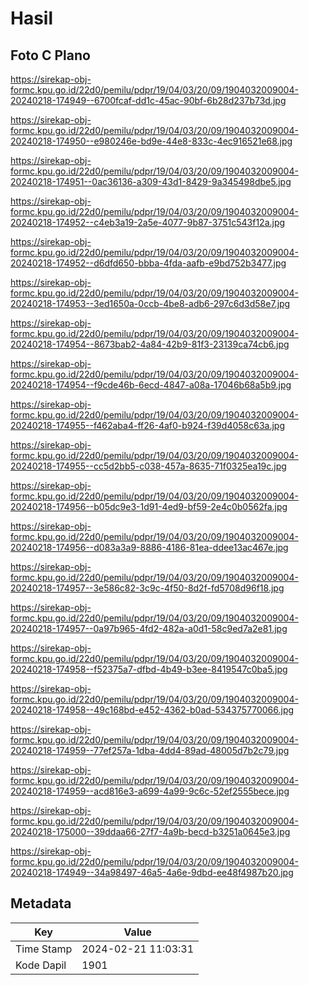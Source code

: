 # Hasil

## Foto C Plano

https://sirekap-obj-formc.kpu.go.id/22d0/pemilu/pdpr/19/04/03/20/09/1904032009004-20240218-174949--6700fcaf-dd1c-45ac-90bf-6b28d237b73d.jpg

https://sirekap-obj-formc.kpu.go.id/22d0/pemilu/pdpr/19/04/03/20/09/1904032009004-20240218-174950--e980246e-bd9e-44e8-833c-4ec916521e68.jpg

https://sirekap-obj-formc.kpu.go.id/22d0/pemilu/pdpr/19/04/03/20/09/1904032009004-20240218-174951--0ac36136-a309-43d1-8429-9a345498dbe5.jpg

https://sirekap-obj-formc.kpu.go.id/22d0/pemilu/pdpr/19/04/03/20/09/1904032009004-20240218-174952--c4eb3a19-2a5e-4077-9b87-3751c543f12a.jpg

https://sirekap-obj-formc.kpu.go.id/22d0/pemilu/pdpr/19/04/03/20/09/1904032009004-20240218-174952--d6dfd650-bbba-4fda-aafb-e9bd752b3477.jpg

https://sirekap-obj-formc.kpu.go.id/22d0/pemilu/pdpr/19/04/03/20/09/1904032009004-20240218-174953--3ed1650a-0ccb-4be8-adb6-297c6d3d58e7.jpg

https://sirekap-obj-formc.kpu.go.id/22d0/pemilu/pdpr/19/04/03/20/09/1904032009004-20240218-174954--8673bab2-4a84-42b9-81f3-23139ca74cb6.jpg

https://sirekap-obj-formc.kpu.go.id/22d0/pemilu/pdpr/19/04/03/20/09/1904032009004-20240218-174954--f9cde46b-6ecd-4847-a08a-17046b68a5b9.jpg

https://sirekap-obj-formc.kpu.go.id/22d0/pemilu/pdpr/19/04/03/20/09/1904032009004-20240218-174955--f462aba4-ff26-4af0-b924-f39d4058c63a.jpg

https://sirekap-obj-formc.kpu.go.id/22d0/pemilu/pdpr/19/04/03/20/09/1904032009004-20240218-174955--cc5d2bb5-c038-457a-8635-71f0325ea19c.jpg

https://sirekap-obj-formc.kpu.go.id/22d0/pemilu/pdpr/19/04/03/20/09/1904032009004-20240218-174956--b05dc9e3-1d91-4ed9-bf59-2e4c0b0562fa.jpg

https://sirekap-obj-formc.kpu.go.id/22d0/pemilu/pdpr/19/04/03/20/09/1904032009004-20240218-174956--d083a3a9-8886-4186-81ea-ddee13ac467e.jpg

https://sirekap-obj-formc.kpu.go.id/22d0/pemilu/pdpr/19/04/03/20/09/1904032009004-20240218-174957--3e586c82-3c9c-4f50-8d2f-fd5708d96f18.jpg

https://sirekap-obj-formc.kpu.go.id/22d0/pemilu/pdpr/19/04/03/20/09/1904032009004-20240218-174957--0a97b965-4fd2-482a-a0d1-58c9ed7a2e81.jpg

https://sirekap-obj-formc.kpu.go.id/22d0/pemilu/pdpr/19/04/03/20/09/1904032009004-20240218-174958--f52375a7-dfbd-4b49-b3ee-8419547c0ba5.jpg

https://sirekap-obj-formc.kpu.go.id/22d0/pemilu/pdpr/19/04/03/20/09/1904032009004-20240218-174958--49c168bd-e452-4362-b0ad-534375770066.jpg

https://sirekap-obj-formc.kpu.go.id/22d0/pemilu/pdpr/19/04/03/20/09/1904032009004-20240218-174959--77ef257a-1dba-4dd4-89ad-48005d7b2c79.jpg

https://sirekap-obj-formc.kpu.go.id/22d0/pemilu/pdpr/19/04/03/20/09/1904032009004-20240218-174959--acd816e3-a699-4a99-9c6c-52ef2555bece.jpg

https://sirekap-obj-formc.kpu.go.id/22d0/pemilu/pdpr/19/04/03/20/09/1904032009004-20240218-175000--39ddaa66-27f7-4a9b-becd-b3251a0645e3.jpg

https://sirekap-obj-formc.kpu.go.id/22d0/pemilu/pdpr/19/04/03/20/09/1904032009004-20240218-174949--34a98497-46a5-4a6e-9dbd-ee48f4987b20.jpg


## Metadata

| Key        | Value               |
| ---------- | ------------------- |
| Time Stamp | 2024-02-21 11:03:31 |
| Kode Dapil | 1901                |



